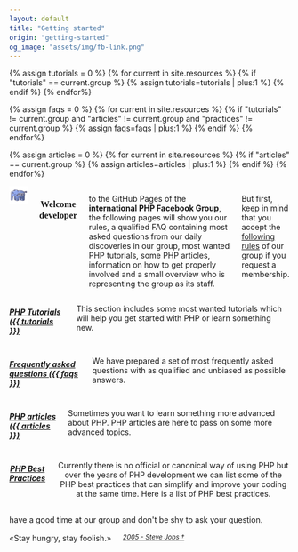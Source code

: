 ```yaml
---
layout: default
title: "Getting started"
origin: "getting-started"
og_image: "assets/img/fb-link.png"
---
```

{% assign tutorials = 0 %}
{% for current in site.resources %}
    {% if "tutorials" == current.group %}
        {% assign tutorials=tutorials | plus:1 %}
    {% endif %}
{% endfor%}

{% assign faqs = 0 %}
{% for current in site.resources %}
    {% if "tutorials" != current.group and "articles" != current.group and "practices" != current.group %}
        {% assign faqs=faqs | plus:1 %}
    {% endif %}
{% endfor%}

{% assign articles = 0 %}
{% for current in site.resources %}
    {% if "articles" == current.group %}
        {% assign articles=articles | plus:1 %}
    {% endif %}
{% endfor%}

<div class="row">
    <div class="large-12 columns" style="margin-top:8px">
        <div style="text-align:center"><img src="assets/img/elephpant.png" alt="an elephant, trust me."></div>
        <h3 style="font-family:Audiowide;text-align:center">Welcome developer</h3>
        <p>to the GitHub Pages of the <strong>international PHP Facebook Group</strong>,
        the following pages will show you our rules, a qualified FAQ containing
        most asked questions from our daily discoveries in our group, most wanted PHP
        tutorials, some PHP articles, information on how to get properly involved and a small
        overview who is representing the group as its staff.</p>
        <p>But first, keep in mind that you accept the <a href="rules.html">following rules</a> of our group if you request a membership.</p>
    </div>
</div>

<div class="row">
    <div class="large-4 columns">
        <h5><a href="/tutorials"><i class="fa fa-circle-thin"></i> PHP Tutorials ({{ tutorials }})</a></h5>
        <p>This section includes some most wanted tutorials which will help you get started with PHP or learn something new.</p>
    </div>
    <div class="large-4 columns">
        <h5><a href="/faq"><i class="fa fa-circle-thin"></i> Frequently asked questions ({{ faqs }})</a></h5>
        <p>We have prepared a set of most frequently asked questions with as qualified and unbiased as possible answers.</p>
    </div>
    <div class="large-4 columns">
        <h5><a href="/articles"><i class="fa fa-circle-thin"></i> PHP articles ({{ articles }})</a></h5>
        <p>Sometimes you want to learn something more advanced about PHP. PHP articles are here to pass on some more advanced topics.</p>
    </div>
</div>

<div class="row">
    <div class="large-12 columns" style="text-align:center;">
        <h5><a href="/php-best-practices"><i class="fa fa-circle-thin"></i> PHP Best Practices</a></h5>
        <p>Currently there is no official or canonical way of using PHP but over the years of PHP development we can list some of the PHP best practices that can simplify and improve your coding at the same time. Here is a list of PHP best practices.</p>
    </div>
</div>

<div class="row">
    <div class="large-12 columns" style="margin-top:16px; margin-bottom:16px; text-align:center;">
        have a good time at our group and don't be shy to ask your question.
    </div>
</div>
<div class="row">
    <div class="large-12 columns" style="margin-top:16px; margin-bottom:20px; text-align:center;">
        &laquo;Stay hungry, stay foolish.&raquo; <small><cite><a href="http://news.stanford.edu/news/2005/june15/jobs-061505.html">2005 - Steve Jobs &dagger;</a></cite></small>
    </div>
</div>
